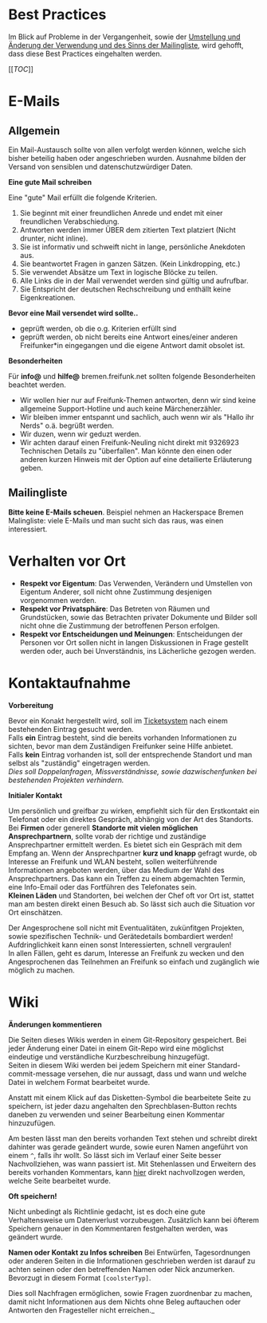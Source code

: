 # Best Practices

Im Blick auf Probleme in der Vergangenheit, sowie der [Umstellung und Änderung der Verwendung und des Sinns der Mailingliste](http://wiki.bremen.freifunk.net/Treffen/2015_06_19#protokoll), wird gehofft, dass diese Best Practices eingehalten werden.

[[_TOC_]]

# E-Mails
## Allgemein

Ein Mail-Austausch sollte von allen verfolgt werden können, welche sich bisher beteilig haben oder angeschrieben wurden. Ausnahme bilden der Versand von sensiblen und datenschutzwürdiger Daten.

**Eine gute Mail schreiben**

Eine "gute" Mail erfüllt die folgende Kriterien.

1. Sie beginnt mit einer freundlichen Anrede und endet mit einer freundlichen Verabschiedung.
2. Antworten werden immer ÜBER dem zitierten Text platziert (Nicht drunter, nicht inline).
2. Sie ist informativ und schweift nicht in lange, persönliche Anekdoten aus.
3. Sie beantwortet Fragen in ganzen Sätzen. (Kein Linkdropping, etc.)
4. Sie verwendet Absätze um Text in logische Blöcke zu teilen.
5. Alle Links die in der Mail verwendet werden sind gültig und aufrufbar.
6. Sie Entspricht der deutschen Rechschreibung und enthällt keine Eigenkreationen.

**Bevor eine Mail versendet wird sollte..**

 * geprüft werden, ob die o.g. Kriterien erfüllt sind
 * geprüft werden, ob nicht bereits eine Antwort eines/einer anderen Freifunker*in eingegangen und die eigene Antwort damit obsolet ist.

**Besonderheiten**

Für **info@** und **hilfe@** bremen.freifunk.net sollten folgende Besonderheiten beachtet werden.

* Wir wollen hier nur auf Freifunk-Themen antworten, denn wir sind keine allgemeine Support-Hotline und auch keine Märchenerzähler. 
* Wir bleiben immer entspannt und sachlich, auch wenn wir als "Hallo ihr Nerds" o.ä. begrüßt werden.
* Wir duzen, wenn wir geduzt werden.
* Wir achten darauf einen Freifunk-Neuling nicht direkt mit 9326923 Technischen Details zu "überfallen". Man könnte den einen oder anderen kurzen Hinweis mit der Option auf eine detailierte Erläuterung geben.

## Mailingliste

**Bitte keine E-Mails scheuen**. Beispiel nehmen an Hackerspace Bremen Malingliste: viele E-Mails und man sucht sich das raus, was einen interessiert.

# Verhalten vor Ort

* **Respekt vor Eigentum**: Das Verwenden, Verändern und Umstellen von Eigentum Anderer, soll nicht ohne Zustimmung desjenigen vorgenommen werden.
* **Respekt vor Privatsphäre**: Das Betreten von Räumen und Grundstücken, sowie das Betrachten privater Dokumente und Bilder soll nicht ohne die Zustimmung der betroffenen Person erfolgen.
* **Respekt vor Entscheidungen und Meinungen**: Entscheidungen der Personen vor Ort sollen nicht in langen Diskussionen in Frage gestellt werden oder, auch bei Unverständnis, ins Lächerliche gezogen werden.

# Kontaktaufnahme

**Vorbereitung**

Bevor ein Konakt hergestellt wird, soll im [Ticketsystem](https://tasks.ffhb.de/) nach einem bestehenden Eintrag gesucht werden.  
Falls **ein** Eintrag besteht, sind die bereits vorhanden Informationen zu sichten, bevor man dem Zuständigen Freifunker seine Hilfe anbietet.  
Falls **kein** Eintrag vorhanden ist, soll der entsprechende Standort und man selbst als "zuständig" eingetragen werden.  
_Dies soll Doppelanfragen, Missverständnisse, sowie dazwischenfunken bei bestehenden Projekten verhindern._


**Initialer Kontakt**

Um persönlich und greifbar zu wirken, empfiehlt sich für den Erstkontakt ein Telefonat oder ein direktes Gespräch, abhängig von der Art des Standorts.  
Bei **Firmen** oder generell **Standorte mit vielen möglichen Ansprechpartnern**, sollte vorab der richtige und zuständige Ansprechpartner ermittelt werden. Es bietet sich ein Gespräch mit dem Empfang an. Wenn der Ansprechpartner **kurz und knapp** gefragt wurde, ob Interesse an Freifunk und WLAN besteht, sollen weiterführende Informationen angeboten werden, über das Medium der Wahl des Ansprechpartners. Das kann ein Treffen zu einem abgemachten Termin, eine Info-Email oder das Fortführen des Telefonates sein.  
**Kleinen Läden** und Standorten, bei welchen der Chef oft vor Ort ist, stattet man am besten direkt einen Besuch ab. So lässt sich auch die Situation vor Ort einschätzen.


Der Angesprochene soll nicht mit Eventualitäten, zukünfitgen Projekten, sowie spezifischen Technik- und Gerätedetails bombardiert werden! Aufdringlichkeit kann einen sonst Interessierten, schnell vergraulen!  
In allen Fällen, geht es darum, Interesse an Freifunk zu wecken und den Angesprochenen das Teilnehmen an Freifunk so einfach und zugänglich wie möglich zu machen.


# Wiki
**Änderungen kommentieren**

Die Seiten dieses Wikis werden in einem Git-Repository gespeichert. Bei jeder Änderung einer Datei in einem Git-Repo wird eine möglichst eindeutige und verständliche Kurzbeschreibung hinzugefügt.  
Seiten in diesem Wiki werden bei jedem Speichern mit einer Standard-commit-message versehen, die nur aussagt, dass und wann und welche Datei in welchem Format bearbeitet wurde.

Anstatt mit einem Klick auf das Disketten-Symbol die bearbeitete Seite zu speichern, ist jeder dazu angehalten den Sprechblasen-Button rechts daneben zu verwenden und seiner Bearbeitung einen Kommentar hinzuzufügen. 

Am besten lässt man den bereits vorhanden Text stehen und schreibt direkt dahinter was gerade geändert wurde, sowie euren Namen angeführt von einem `^`, falls ihr wollt. So lässt sich im Verlauf einer Seite besser Nachvollziehen, was wann passiert ist. Mit Stehenlassen und Erweitern des bereits vorhanden Kommentars, kann [hier](https://github.com/FreifunkBremen/wiki/commits/master.atom) direkt nachvollzogen werden, welche Seite bearbeitet wurde.

**Oft speichern!**

Nicht unbedingt als Richtlinie gedacht, ist es doch eine gute Verhaltensweise um Datenverlust vorzubeugen. Zusätzlich kann bei öfterem Speichern genauer in den Kommentaren festgehalten werden, was geändert wurde.

**Namen oder Kontakt zu Infos schreiben**
Bei Entwürfen, Tagesordnungen oder anderen Seiten in die Informationen geschrieben werden ist darauf zu achten seinen oder den betreffenden Namen oder Nick anzumerken. Bevorzugt in diesem Format `[coolsterTyp]`.

Dies soll Nachfragen ermöglichen, sowie Fragen zuordnenbar zu machen, damit nicht Informationen aus dem Nichts ohne Beleg auftauchen oder Antworten den Fragesteller nicht erreichen._




